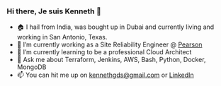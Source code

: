 ### Hi there, Je suis Kenneth 👋

<!--
**kennethgds/kennethgds** is a ✨ _special_ ✨ repository because its `README.md` (this file) appears on your GitHub profile.

-->

- 🏠 I hail from India, was bought up in Dubai and currently living and working in San Antonio, Texas.
- 🔭 I’m currently working as a Site Reliability Engineer @ [Pearson](https://www.pearson.com/)
- 🌱 I’m currently learning to be a professional Cloud Architect
- 💬 Ask me about Terraform, Jenkins, AWS, Bash, Python, Docker, MongoDB
- 📫 You can hit me up on <kennethgds@gmail.com> or [LinkedIn](www.linkedin.com/in/kennygd) 
